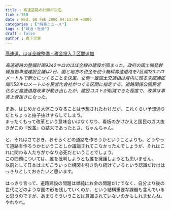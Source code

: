 ```yaml
---
title : 高速道路の計画が決定。
link : 760
date : Wed, 08 Feb 2006 04:11:49 +0000
categories : ["時事ニュース"]
tags : ["政治・社会"]
draft : false
author : 倉下忠憲
---
```


<A HREF="http://www.nikkei.co.jp/news/keizai/20060208AT1C0700207022006.html" TARGET="_blank">高速道、ほぼ全線整備・税金投入７区間追加</A><BR><BR><I>高速道路の整備計画9342キロのほぼ全線の建設が固まった。政府の国土開発幹線自動車道建設会議は7日、国と地方の税金を使う無料高速道路を7区間123キロメートルで新たにつくることを決定。北側一雄国土交通相は月内に残る未開通区間1153キロメートルを民営化会社がつくる区間に指定する。道路関係公団民営化など高速道路改革が動き出したが、建設コストが削減できた程度で、改革は事実上骨抜きになった。</I><BR><BR>まあ、はじめから大体こうなることは予想されたわけだが、これくらい予想通りだとちょっと拍子抜けすらしてしまう。<BR>まったくもって改革という意味合いはなくなり、看板のかけかえと国民のガス抜きがこの『改革』の結末であったとさ、ちゃんちゃん。<BR><BR>と、それはさておき、おそらくどの道路を作ろうかということよりも、どうやって道路を作ろうかということしか議論されてこなかったんでしょうが、それはこれに関わる人たちがかなり必死だということでしょう。<BR>この問題については、誰を批判しようとも誰を擁護しようとも思いません。<BR>以前として日本はまだこういった構図を引き釣り続けているという認識だけははっきりとしておきたいと思います。<BR><BR>はっきり言って、道路建設の問題は単純にお金の問題だけでなく、自分より後の世代にどのような国の形を残していくのか、という結構重要な課題も含んでいると思うのですが、あまりそういうことは意識されていないのかもしれませんね。やれやれ。<br><br>
